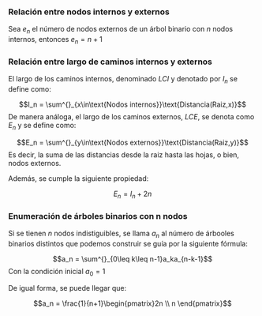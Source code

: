 
### Relación entre nodos internos y externos

Sea $e_n$ el número de nodos externos de un árbol binario con $n$ nodos internos, entonces $e_n = n + 1$ 

### Relación entre largo de caminos internos y externos 

El largo de los caminos internos, denominado *LCI*  y denotado por $I_n$ se define como: 

$$I_n = \sum^{}_{x\in\text{Nodos internos}}\text{Distancia(Raiz,x)}$$ 
De manera análoga, el largo de los caminos externos, *LCE*, se denota como $E_n$ y se define como: 

$$E_n = \sum^{}_{y\in\text{Nodos externos}}\text{Distancia(Raiz,y)}$$ 
Es decir, la suma de las distancias desde la raiz hasta las hojas, o bien, nodos externos. 

Además, se cumple la siguiente propiedad: 

$$E_n = I_n + 2n$$ 
### Enumeración de árboles binarios con n nodos 

Si se tienen $n$ nodos indistiguibles, se llama $a_n$ al número de árbooles binarios distintos que podemos construir se guía por la siguiente fórmula: 

$$a_n = \sum^{}_{0\leq k\leq n-1}a_ka_{n-k-1}$$ 
Con la condición inicial $a_0 = 1$ 

De igual forma, se puede llegar que: 

$$a_n = \frac{1}{n+1}\begin{pmatrix}2n \\ n \end{pmatrix}$$ 